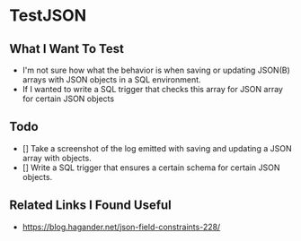 # TestJSON

## What I Want To Test

* I'm not sure how what the behavior is when saving or updating JSON(B) arrays with JSON objects in a SQL environment.
* If I wanted to write a SQL trigger that checks this array for JSON array for certain JSON objects 

## Todo

- [] Take a screenshot of the log emitted with saving and updating a JSON array with objects.
- [] Write a SQL trigger that ensures a certain schema for certain JSON objects.

## Related Links I Found Useful

* https://blog.hagander.net/json-field-constraints-228/
